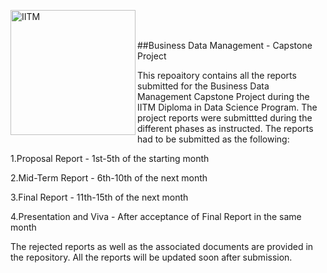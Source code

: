 <img align="left" alt="IITM" width="200" src="https://connect-assets.prosple.com/cdn/ff/WdcdY8IJZrwWmw6ImzA_uboAqko-obLkQ1fkBtT_aqI/1650724772/public/styles/scale_and_crop_center_974x309/public/2022-03/Logo-iit-madras480x480-2022.jpg?itok=bVtnp4G-"></br></br>

##Business Data Management - Capstone Project

This repoaitory contains all the reports submitted for the Business Data Management Capstone Project during the IITM Diploma in Data Science Program. The project reports were submittted during the different phases as instructed.
The reports had to be submitted as the following:

1.Proposal Report - 1st-5th of the starting month

2.Mid-Term Report - 6th-10th of the next month

3.Final Report - 11th-15th of the next month

4.Presentation and Viva - After acceptance of Final Report in the same month

The rejected reports as well as the associated documents are provided in the repository. All the reports will be updated soon after submission.
